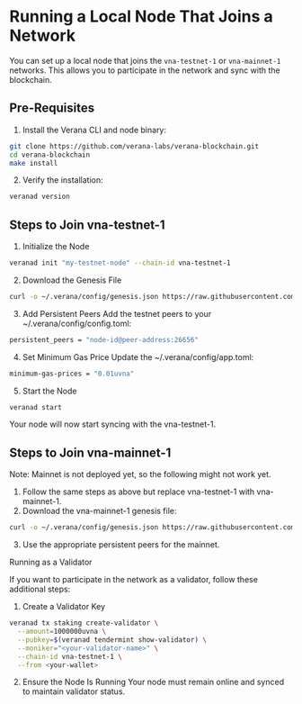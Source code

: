 # Running a Local Node That Joins a Network

You can set up a local node that joins the `vna-testnet-1` or `vna-mainnet-1` networks. This allows you to participate in the network and sync with the blockchain.

## Pre-Requisites

1. Install the Verana CLI and node binary:
```bash
git clone https://github.com/verana-labs/verana-blockchain.git
cd verana-blockchain
make install
```

2.	Verify the installation:

```bash
veranad version
```



## Steps to Join vna-testnet-1

1.	Initialize the Node
```bash
veranad init "my-testnet-node" --chain-id vna-testnet-1
```


2.	Download the Genesis File

```bash
curl -o ~/.verana/config/genesis.json https://raw.githubusercontent.com/verana-labs/networks/main/vna-testnet-1/genesis.json
```


3.	Add Persistent Peers
Add the testnet peers to your ~/.verana/config/config.toml:

```bash
persistent_peers = "node-id@peer-address:26656"
```


4.	Set Minimum Gas Price
Update the ~/.verana/config/app.toml:

```bash
minimum-gas-prices = "0.01uvna"
```


5.	Start the Node

```bash
veranad start
```


Your node will now start syncing with the vna-testnet-1.

## Steps to Join vna-mainnet-1

Note: Mainnet is not deployed yet, so the following might not work yet.

1.	Follow the same steps as above but replace vna-testnet-1 with vna-mainnet-1.
2.	Download the vna-mainnet-1 genesis file:

```bash
curl -o ~/.verana/config/genesis.json https://raw.githubusercontent.com/verana-labs/networks/main/vna-mainnet-1/genesis.json
```

3.	Use the appropriate persistent peers for the mainnet.

Running as a Validator

If you want to participate in the network as a validator, follow these additional steps:

1.	Create a Validator Key

```bash
veranad tx staking create-validator \
  --amount=1000000uvna \
  --pubkey=$(veranad tendermint show-validator) \
  --moniker="<your-validator-name>" \
  --chain-id vna-testnet-1 \
  --from <your-wallet>
```


2.	Ensure the Node Is Running
Your node must remain online and synced to maintain validator status.
